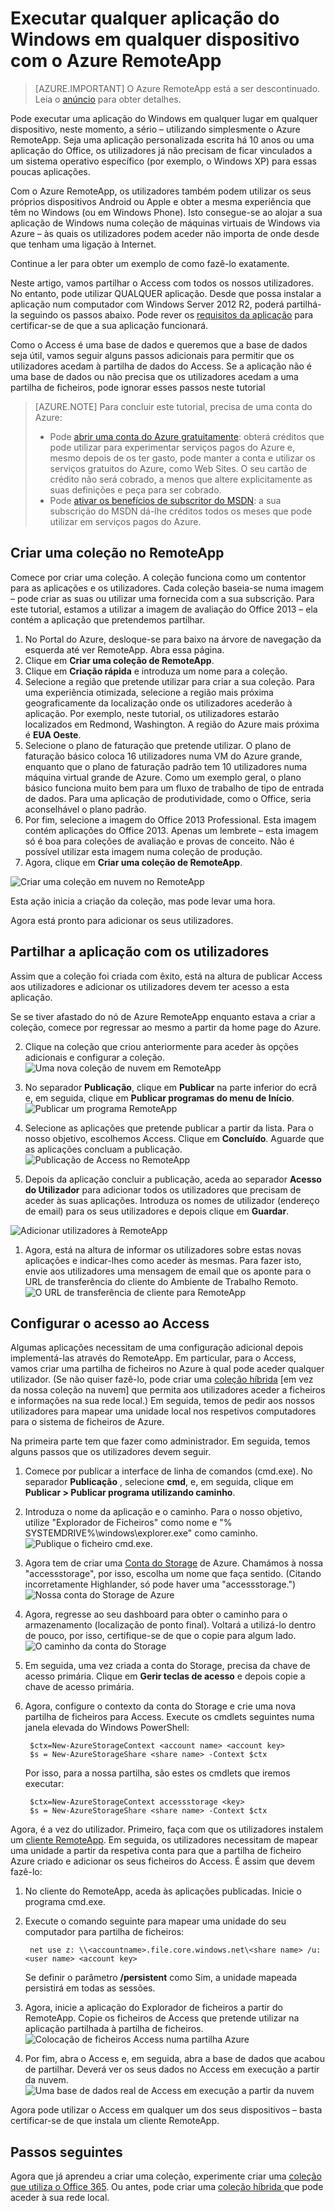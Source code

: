 <properties
   pageTitle="Executar qualquer aplicação do Windows em qualquer dispositivo com o Azure RemoteApp | Microsoft Azure"
   description="Saiba como partilhar qualquer aplicação do Windows com os seus utilizadores através do Azure RemoteApp."
   services="remoteapp"
   documentationCenter=""
   authors="lizap"
   manager="mbaldwin"
   editor=""/>

<tags
   ms.service="remoteapp"
   ms.devlang="na"
   ms.topic="hero-article"
   ms.tgt_pltfrm="na"
   ms.workload="compute"
   ms.date="08/15/2016"
   ms.author="elizapo"/>


# Executar qualquer aplicação do Windows em qualquer dispositivo com o Azure RemoteApp

> [AZURE.IMPORTANT]
> O Azure RemoteApp está a ser descontinuado. Leia o [anúncio](https://go.microsoft.com/fwlink/?linkid=821148) para obter detalhes.

Pode executar uma aplicação do Windows em qualquer lugar em qualquer dispositivo, neste momento, a sério – utilizando simplesmente o Azure RemoteApp. Seja uma aplicação personalizada escrita há 10 anos ou uma aplicação do Office, os utilizadores já não precisam de ficar vinculados a um sistema operativo específico (por exemplo, o Windows XP) para essas poucas aplicações.

Com o Azure RemoteApp, os utilizadores também podem utilizar os seus próprios dispositivos Android ou Apple e obter a mesma experiência que têm no Windows (ou em Windows Phone). Isto consegue-se ao alojar a sua aplicação de Windows numa coleção de máquinas virtuais de Windows via Azure – às quais os utilizadores podem aceder não importa de onde desde que tenham uma ligação à Internet. 

Continue a ler para obter um exemplo de como fazê-lo exatamente.

Neste artigo, vamos partilhar o Access com todos os nossos utilizadores. No entanto, pode utilizar QUALQUER aplicação. Desde que possa instalar a aplicação num computador com Windows Server 2012 R2, poderá partilhá-la seguindo os passos abaixo. Pode rever os [requisitos da aplicação](remoteapp-appreqs.md) para certificar-se de que a sua aplicação funcionará.

Como o Access é uma base de dados e queremos que a base de dados seja útil, vamos seguir alguns passos adicionais para permitir que os utilizadores acedam à partilha de dados do Access. Se a aplicação não é uma base de dados ou não precisa que os utilizadores acedam a uma partilha de ficheiros, pode ignorar esses passos neste tutorial

> [AZURE.NOTE] <a name="note"></a>Para concluir este tutorial, precisa de uma conta do Azure:
> - Pode [abrir uma conta do Azure gratuitamente](https://azure.microsoft.com/free/?WT.mc_id=A261C142F): obterá créditos que pode utilizar para experimentar serviços pagos do Azure e, mesmo depois de os ter gasto, pode manter a conta e utilizar os serviços gratuitos do Azure, como Web Sites. O seu cartão de crédito não será cobrado, a menos que altere explicitamente as suas definições e peça para ser cobrado.
> - Pode [ativar os benefícios de subscritor do MSDN](https://azure.microsoft.com/pricing/member-offers/msdn-benefits-details/?WT.mc_id=A261C142F): a sua subscrição do MSDN dá-lhe créditos todos os meses que pode utilizar em serviços pagos do Azure.


## Criar uma coleção no RemoteApp

Comece por criar uma coleção. A coleção funciona como um contentor para as aplicações e os utilizadores. Cada coleção baseia-se numa imagem – pode criar as suas ou utilizar uma fornecida com a sua subscrição. Para este tutorial, estamos a utilizar a imagem de avaliação do Office 2013 – ela contém a aplicação que pretendemos partilhar.

1. No Portal do Azure, desloque-se para baixo na árvore de navegação da esquerda até ver RemoteApp. Abra essa página.
2. Clique em **Criar uma coleção de RemoteApp**.
3. Clique em **Criação rápida** e introduza um nome para a coleção.
4. Selecione a região que pretende utilizar para criar a sua coleção. Para uma experiência otimizada, selecione a região mais próxima geograficamente da localização onde os utilizadores acederão à aplicação. Por exemplo, neste tutorial, os utilizadores estarão localizados em Redmond, Washington. A região do Azure mais próxima é **EUA Oeste**.
5. Selecione o plano de faturação que pretende utilizar. O plano de faturação básico coloca 16 utilizadores numa VM do Azure grande, enquanto que o plano de faturação padrão tem 10 utilizadores numa máquina virtual grande de Azure. Como um exemplo geral, o plano básico funciona muito bem para um fluxo de trabalho de tipo de entrada de dados. Para uma aplicação de produtividade, como o Office, seria aconselhável o plano padrão.
6. Por fim, selecione a imagem do Office 2013 Professional. Esta imagem contém aplicações do Office 2013. Apenas um lembrete – esta imagem só é boa para coleções de avaliação e provas de conceito. Não é possível utilizar esta imagem numa coleção de produção.
7. Agora, clique em **Criar uma coleção de RemoteApp**.

![Criar uma coleção em nuvem no RemoteApp](./media/remoteapp-anyapp/ra-anyappcreatecollection.png)

Esta ação inicia a criação da coleção, mas pode levar uma hora.

Agora está pronto para adicionar os seus utilizadores.

## Partilhar a aplicação com os utilizadores

Assim que a coleção foi criada com êxito, está na altura de publicar Access aos utilizadores e adicionar os utilizadores devem ter acesso a esta aplicação.

Se se tiver afastado do nó de Azure RemoteApp enquanto estava a criar a coleção, comece por regressar ao mesmo a partir da home page do Azure.

2. Clique na coleção que criou anteriormente para aceder às opções adicionais e configurar a coleção.
![Uma nova coleção de nuvem em RemoteApp](./media/remoteapp-anyapp/ra-anyappcollection.png)
3. No separador **Publicação**, clique em **Publicar** na parte inferior do ecrã e, em seguida, clique em **Publicar programas do menu de Início**.
![Publicar um programa RemoteApp](./media/remoteapp-anyapp/ra-anyapppublish.png)
4. Selecione as aplicações que pretende publicar a partir da lista. Para o nosso objetivo, escolhemos Access. Clique em **Concluído**. Aguarde que as aplicações concluam a publicação.
![Publicação de Access no RemoteApp](./media/remoteapp-anyapp/ra-anyapppublishaccess.png)


1. Depois da aplicação concluir a publicação, aceda ao separador **Acesso do Utilizador** para adicionar todos os utilizadores que precisam de aceder às suas aplicações. Introduza os nomes de utilizador (endereço de email) para os seus utilizadores e depois clique em **Guardar**.

![Adicionar utilizadores à RemoteApp](./media/remoteapp-anyapp/ra-anyappaddusers.png)


1. Agora, está na altura de informar os utilizadores sobre estas novas aplicações e indicar-lhes como aceder às mesmas. Para fazer isto, envie aos utilizadores uma mensagem de email que os aponte para o URL de transferência do cliente do Ambiente de Trabalho Remoto.
![O URL de transferência de cliente para RemoteApp](./media/remoteapp-anyapp/ra-anyappurl.png)

## Configurar o acesso ao Access

Algumas aplicações necessitam de uma configuração adicional depois implementá-las através do RemoteApp. Em particular, para o Access, vamos criar uma partilha de ficheiros no Azure à qual pode aceder qualquer utilizador. (Se não quiser fazê-lo, pode criar uma [coleção híbrida](remoteapp-create-hybrid-deployment.md) [em vez da nossa coleção na nuvem] que permita aos utilizadores aceder a ficheiros e informações na sua rede local.) Em seguida, temos de pedir aos nossos utilizadores para mapear uma unidade local nos respetivos computadores para o sistema de ficheiros de Azure.

Na primeira parte tem que fazer como administrador. Em seguida, temos alguns passos que os utilizadores devem seguir.

1. Comece por publicar a interface de linha de comandos (cmd.exe). No separador **Publicação** , selecione **cmd**, e, em seguida, clique em **Publicar > Publicar programa utilizando caminho**.
2. Introduza o nome da aplicação e o caminho. Para o nosso objetivo, utilize "Explorador de Ficheiros" como nome e "% SYSTEMDRIVE%\windows\explorer.exe" como caminho.
![Publique o ficheiro cmd.exe.](./media/remoteapp-anyapp/ra-publishcmd.png)
3. Agora tem de criar uma [Conta do Storage](../storage/storage-create-storage-account.md) de Azure. Chamámos à nossa "accessstorage", por isso, escolha um nome que faça sentido. (Citando incorretamente Highlander, só pode haver uma "accessstorage.") ![Nossa conta do Storage de Azure](./media/remoteapp-anyapp/ra-anyappazurestorage.png)
4. Agora, regresse ao seu dashboard para obter o caminho para o armazenamento (localização de ponto final). Voltará a utilizá-lo dentro de pouco, por isso, certifique-se de que o copie para algum lado.
![O caminho da conta do Storage](./media/remoteapp-anyapp/ra-anyappstoragelocation.png)
5. Em seguida, uma vez criada a conta do Storage, precisa da chave de acesso primária. Clique em **Gerir teclas de acesso** e depois copie a chave de acesso primária.
6. Agora, configure o contexto da conta do Storage e crie uma nova partilha de ficheiros para Access. Execute os cmdlets seguintes numa janela elevada do Windows PowerShell:

        $ctx=New-AzureStorageContext <account name> <account key>
        $s = New-AzureStorageShare <share name> -Context $ctx

    Por isso, para a nossa partilha, são estes os cmdlets que iremos executar:

        $ctx=New-AzureStorageContext accessstorage <key>
        $s = New-AzureStorageShare <share name> -Context $ctx


Agora, é a vez do utilizador. Primeiro, faça com que os utilizadores instalem um [cliente RemoteApp](remoteapp-clients.md). Em seguida, os utilizadores necessitam de mapear uma unidade a partir da respetiva conta para que a partilha de ficheiro Azure criado e adicionar os seus ficheiros do Access. É assim que devem fazê-lo:

1. No cliente do RemoteApp, aceda às aplicações publicadas. Inicie o programa cmd.exe.
2. Execute o comando seguinte para mapear uma unidade do seu computador para partilha de ficheiros:

        net use z: \\<accountname>.file.core.windows.net\<share name> /u:<user name> <account key>

    Se definir o parâmetro **/persistent** como Sim, a unidade mapeada persistirá em todas as sessões.
1. Agora, inicie a aplicação do Explorador de ficheiros a partir do RemoteApp. Copie os ficheiros de Access que pretende utilizar na aplicação partilhada à partilha de ficheiros.
![Colocação de ficheiros Access numa partilha Azure](./media/remoteapp-anyapp/ra-anyappuseraccess.png)
1. Por fim, abra o Access e, em seguida, abra a base de dados que acabou de partilhar. Deverá ver os seus dados no Access em execução a partir da nuvem.
![Uma base de dados real de Access em execução a partir da nuvem](./media/remoteapp-anyapp/ra-anyapprunningaccess.png)

Agora pode utilizar o Access em qualquer um dos seus dispositivos – basta certificar-se de que instala um cliente RemoteApp.

<!--Every topic should have next steps and links to the next logical set of content to keep the customer engaged-->
## Passos seguintes

Agora que já aprendeu a criar uma coleção, experimente criar uma [coleção que utiliza o Office 365](remoteapp-tutorial-o365anywhere.md). Ou antes, pode criar uma [coleção híbrida ](remoteapp-create-hybrid-deployment.md)que pode aceder à sua rede local.

<!--Image references-->
 



<!--HONumber=Sep16_HO3-->


